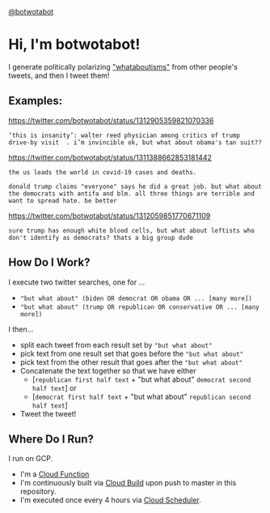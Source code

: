 [@botwotabot](https://twitter.com/botwotabot)

# Hi, I'm botwotabot!

I generate politically polarizing ["whataboutisms"](https://en.wikipedia.org/wiki/Whataboutism) from other people's tweets, and then I tweet them!

## Examples:

https://twitter.com/botwotabot/status/1312905359821070336
```
‘this is insanity’: walter reed physician among critics of trump drive-by visit  . i’m invincible ok, but what about obama's tan suit??
```

https://twitter.com/botwotabot/status/1311388662853181442
```
the us leads the world in covid-19 cases and deaths. 

donald trump claims "everyone" says he did a great job. but what about the democrats with antifa and blm. all three things are terrible and want to spread hate. be better
```

https://twitter.com/botwotabot/status/1312059851770671109
```
sure trump has enough white blood cells, but what about leftists who don't identify as democrats? thats a big group dude
```

## How Do I Work?

I execute two twitter searches, one for ...
* `"but what about" (biden OR democrat OR obama OR ... [many more])`
* `"but what about" (trump OR republican OR conservative OR ... [many more])`

I then...
* split each tweet from each result set by `"but what about"`
* pick text from one result set that goes before the `"but what about"`
* pick text from the other result that goes after the `"but what about"`
* Concatenate the text together so that we have either
  * [`republican first half text` + "but what about" `democrat second half text`] or
  * [`democrat first half text` + "but what about" `republican second half text`]
* Tweet the tweet!

## Where Do I Run?

I run on GCP.
* I'm a [Cloud Function](https://cloud.google.com/functions) 
* I'm continuously built via [Cloud Build](https://cloud.google.com/cloud-build) upon push to master in this repository.
* I'm executed once every 4 hours via [Cloud Scheduler](https://cloud.google.com/scheduler).